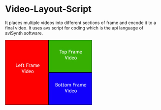 # Video-Layout-Script
It places multiple videos into different sections of frame and encode it to a final video. It uses avs script for coding which is the api language of aviSynth software.

![alt text](layout.png "Layout")
